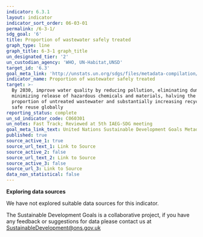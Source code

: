 ```yaml
---
indicator: 6.3.1
layout: indicator
indicator_sort_order: 06-03-01
permalink: /6-3-1/
sdg_goal: '6'
title: Proportion of wastewater safely treated
graph_type: line
graph_title: 6-3-1 graph_title
un_designated_tier: '2'
un_custodian_agency: 'WHO, UN-Habitat,UNSD'
target_id: '6.3'
goal_meta_link: 'http://unstats.un.org/sdgs/files/metadata-compilation/Metadata-Goal-6.pdf'
indicator_name: Proportion of wastewater safely treated
target: >-
  By 2030, improve water quality by reducing pollution, eliminating dumping and
  minimizing release of hazardous chemicals and materials, halving the
  proportion of untreated wastewater and substantially increasing recycling and
  safe reuse globally
reporting_status: complete
un_sd_indicator_code: C060301
un_notes: Fast Track; Reviewed at 5th IAEG-SDG meeting
goal_meta_link_text: United Nations Sustainable Development Goals Metadata (pdf 428kB)
published: true
source_active_1: true
source_url_text_1: Link to Source
source_active_2: false
source_url_text_2: Link to Source
source_active_3: false
source_url_3: Link to Source
data_non_statistical: false
---
```

**Exploring data sources**    

We have not explored suitable data sources for this indicator. 

The Sustainable Development Goals is a collaborative project, if you have any feedback or suggestions for data please contact us at <SustainableDevelopment@ons.gov.uk>
